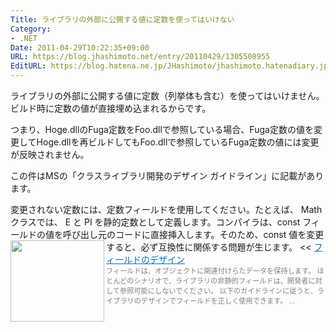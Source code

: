 ```yaml
---
Title: ライブラリの外部に公開する値に定数を使ってはいけない
Category:
- .NET
Date: 2011-04-29T10:22:35+09:00
URL: https://blog.jhashimoto.net/entry/20110429/1305508955
EditURL: https://blog.hatena.ne.jp/JHashimoto/jhashimoto.hatenadiary.jp/atom/entry/12921228815717257757
---
```



ライブラリの外部に公開する値に定数（列挙体も含む）を使ってはいけません。ビルド時に定数の値が直接埋め込まれるからです。

つまり、Hoge.dllのFuga定数をFoo.dllで参照している場合、Fuga定数の値を変更してHoge.dllを再ビルドしてもFoo.dllで参照しているFuga定数の値には変更が反映されません。

この件はMSの「クラスライブラリ開発のデザイン ガイドライン」に記載があります。
>>
変更されない定数には、定数フィールドを使用してください。たとえば、 Math クラスでは、 E と PI を静的定数として定義します。コンパイラは、const フィールドの値を呼び出し元のコードに直接挿入します。そのため、const 値を変更すると、必ず互換性に関係する問題が生じます。
<<
<a href="http://msdn.microsoft.com/ja-jp/library/ms229057.aspx" target="_blank"><img class="alignleft" align="left" border="0" src="http://capture.heartrails.com/150x130/shadow?http://msdn.microsoft.com/ja-jp/library/ms229057.aspx" alt="" width="150" height="130" /></a><a style="color:#0070C5;" href="http://msdn.microsoft.com/ja-jp/library/ms229057.aspx" target="_blank">フィールドのデザイン</a><a href="http://b.hatena.ne.jp/entry/http://msdn.microsoft.com/ja-jp/library/ms229057.aspx" target="_blank"><img border="0" src="http://b.hatena.ne.jp/entry/image/http://msdn.microsoft.com/ja-jp/library/ms229057.aspx" alt="" /></a><br><span style="color: #808080;font-size: 80%;">フィールドは、オブジェクトに関連付けらたデータを保持します。 ほとんどのシナリオで、ライブラリの非静的フィールドは、開発者に対して参照可能にしないでください。 以下のガイドラインに従うと、ライブラリのデザインでフィールドを正しく使用できます。 ...</span><br style="clear:both;" />
